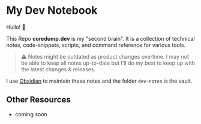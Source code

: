 # My Dev Notebook

Hullo! 👋

This Repo **coredump.dev** is my "second brain". It is a collection of technical notes, code-snippets, scripts, and command reference for various tools.

> :warning: Notes might be outdated as product changes overtime. I may not be able to keep all notes up-to-date but I'll do my best to keep up with the latest changes & releases.

I use [Obsidian](https://obsidian.md/) to maintain these notes and the folder `dev-notes` is the vault.  

## Other Resources

- coming soon
